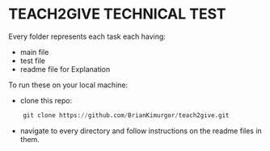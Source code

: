 # TEACH2GIVE TECHNICAL TEST
Every folder represents each task each having:
- main file
- test file
- readme file for Explanation

To run these on your local machine:
- clone this repo:
```python
    git clone https://github.com/BrianKimurgor/teach2give.git
```

- navigate to every directory and follow instructions on the readme files in them.
